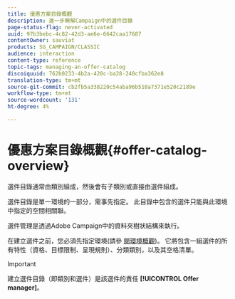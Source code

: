 ```yaml
---
title: 優惠方案目錄概觀
description: 進一步瞭解Campaign中的選件目錄
page-status-flag: never-activated
uuid: 97b3bebc-4c82-42d3-ae6e-6642caa17687
contentOwner: sauviat
products: SG_CAMPAIGN/CLASSIC
audience: interaction
content-type: reference
topic-tags: managing-an-offer-catalog
discoiquuid: 762b0233-4b2a-420c-ba28-240cfba362e8
translation-type: tm+mt
source-git-commit: cb2fb5a338220c54aba96b510a7371e520c2189e
workflow-type: tm+mt
source-wordcount: '131'
ht-degree: 4%

---
```



# 優惠方案目錄概觀{#offer-catalog-overview}

選件目錄通常由類別組成，然後會有子類別或直接由選件組成。

選件目錄是單一環境的一部分，需事先指定。 此目錄中包含的選件只能與此環境中指定的空間相關聯。

選件管理是透過Adobe Campaign中的資料夾樹狀結構來執行。

在建立選件之前，您必須先指定環境(請參 [閱環境概觀](../../interaction/using/environments-overview.md))。 它將包含一組選件的所有特性（資格、目標限制、呈現規則）、分類類別，以及其空格清單。

>[!IMPORTANT]
>
>建立選件目錄（即類別和選件）是該選件的責任 **[!UICONTROL Offer manager]**。
